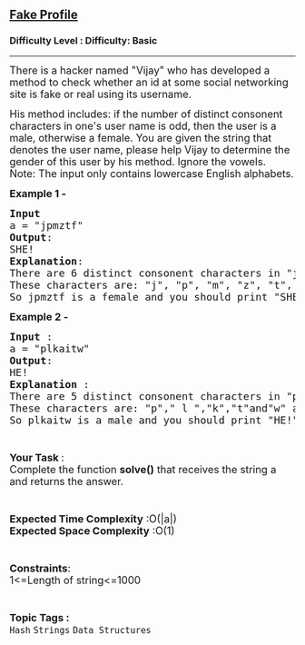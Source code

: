 <h2><a href="https://www.geeksforgeeks.org/problems/fake-profile3906/1?page=1&category=Arrays,Strings&company=Zoho&difficulty=Basic,Easy&status=unsolved&sortBy=submissions">Fake Profile</a></h2><h3>Difficulty Level : Difficulty: Basic</h3><hr><div class="problems_problem_content__Xm_eO"><p><span style="font-size:18px">There is a hacker named "Vijay" who&nbsp;has developed a method to check whether an id at some social networking site is fake or real using its username.</span></p>

<p><span style="font-size:18px">His method includes: if the number of distinct consonent characters in one's user name is odd, then the user&nbsp;is a male, otherwise&nbsp;a female. You are given the string that denotes the user name, please help Vijay to determine the gender of this user by his method. Ignore the vowels.<br>
Note: The input only contains lowercase English alphabets.</span></p>

<p><strong><span style="font-size:18px">Example 1 -</span></strong></p>

<pre><span style="font-size:18px"><strong>Input</strong>
a = "jpmztf"
<strong>Output</strong>:
SHE!
<strong>Explanation</strong>:
There are 6 distinct consonent characters in "jpmztf".
These characters are: "j", "p", "m", "z", "t", "f".
So jpmztf is a female and you should print "SHE!".</span></pre>

<p><strong><span style="font-size:18px">Example 2 - </span></strong></p>

<pre><span style="font-size:18px"><strong>Input </strong>:
a = "plkaitw"
<strong>Output</strong>:
HE!
<strong>Explanation </strong>: 
There are 5 distinct consonent characters in "plkaitw".
These characters are: "p"," l ","k","t"and"w" as others are vowels.
So plkaitw is a male and you should print "HE!".</span></pre>

<p>&nbsp;</p>

<p><span style="font-size:18px"><strong>Your Task </strong>:<br>
Complete the function <strong>solve()</strong> that receives the string a and returns the answer.</span></p>

<p>&nbsp;</p>

<p><span style="font-size:18px"><strong>Expected Time Complexity</strong> :O(|a|)<br>
<strong>Expected Space Complexity</strong> :O(1)</span></p>

<p>&nbsp;</p>

<p><span style="font-size:18px"><strong>Constraints</strong>:<br>
1&lt;=Length of string&lt;=1000</span></p></div><br><p><span style=font-size:18px><strong>Topic Tags : </strong><br><code>Hash</code>&nbsp;<code>Strings</code>&nbsp;<code>Data Structures</code>&nbsp;